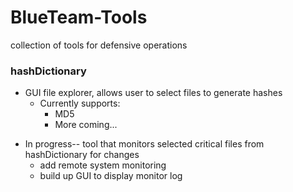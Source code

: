 # BlueTeam-Tools
collection of tools for defensive operations

### hashDictionary
* GUI file explorer, allows user to select files to generate hashes
  * Currently supports:
    * MD5
    * More coming...

- In progress-- tool that monitors selected critical files from hashDictionary for changes
    - add remote system monitoring
    - build up GUI to display monitor log
